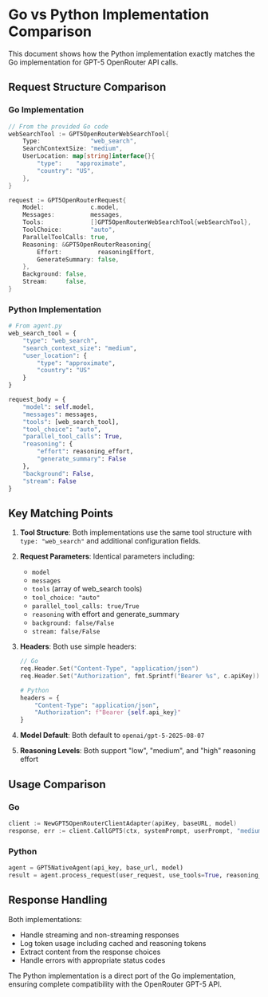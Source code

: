 # Go vs Python Implementation Comparison

This document shows how the Python implementation exactly matches the Go implementation for GPT-5 OpenRouter API calls.

## Request Structure Comparison

### Go Implementation
```go
// From the provided Go code
webSearchTool := GPT5OpenRouterWebSearchTool{
    Type:              "web_search",
    SearchContextSize: "medium",
    UserLocation: map[string]interface{}{
        "type":    "approximate",
        "country": "US",
    },
}

request := GPT5OpenRouterRequest{
    Model:             c.model,
    Messages:          messages,
    Tools:             []GPT5OpenRouterWebSearchTool{webSearchTool},
    ToolChoice:        "auto",
    ParallelToolCalls: true,
    Reasoning: &GPT5OpenRouterReasoning{
        Effort:          reasoningEffort,
        GenerateSummary: false,
    },
    Background: false,
    Stream:     false,
}
```

### Python Implementation
```python
# From agent.py
web_search_tool = {
    "type": "web_search",
    "search_context_size": "medium",
    "user_location": {
        "type": "approximate",
        "country": "US"
    }
}

request_body = {
    "model": self.model,
    "messages": messages,
    "tools": [web_search_tool],
    "tool_choice": "auto",
    "parallel_tool_calls": True,
    "reasoning": {
        "effort": reasoning_effort,
        "generate_summary": False
    },
    "background": False,
    "stream": False
}
```

## Key Matching Points

1. **Tool Structure**: Both implementations use the same tool structure with `type: "web_search"` and additional configuration fields.

2. **Request Parameters**: Identical parameters including:
   - `model`
   - `messages`
   - `tools` (array of web_search tools)
   - `tool_choice: "auto"`
   - `parallel_tool_calls: true/True`
   - `reasoning` with effort and generate_summary
   - `background: false/False`
   - `stream: false/False`

3. **Headers**: Both use simple headers:
   ```go
   // Go
   req.Header.Set("Content-Type", "application/json")
   req.Header.Set("Authorization", fmt.Sprintf("Bearer %s", c.apiKey))
   ```
   
   ```python
   # Python
   headers = {
       "Content-Type": "application/json",
       "Authorization": f"Bearer {self.api_key}"
   }
   ```

4. **Model Default**: Both default to `openai/gpt-5-2025-08-07`

5. **Reasoning Levels**: Both support "low", "medium", and "high" reasoning effort

## Usage Comparison

### Go
```go
client := NewGPT5OpenRouterClientAdapter(apiKey, baseURL, model)
response, err := client.CallGPT5(ctx, systemPrompt, userPrompt, "medium")
```

### Python
```python
agent = GPT5NativeAgent(api_key, base_url, model)
result = agent.process_request(user_request, use_tools=True, reasoning_effort="medium")
```

## Response Handling

Both implementations:
- Handle streaming and non-streaming responses
- Log token usage including cached and reasoning tokens
- Extract content from the response choices
- Handle errors with appropriate status codes

The Python implementation is a direct port of the Go implementation, ensuring complete compatibility with the OpenRouter GPT-5 API.
